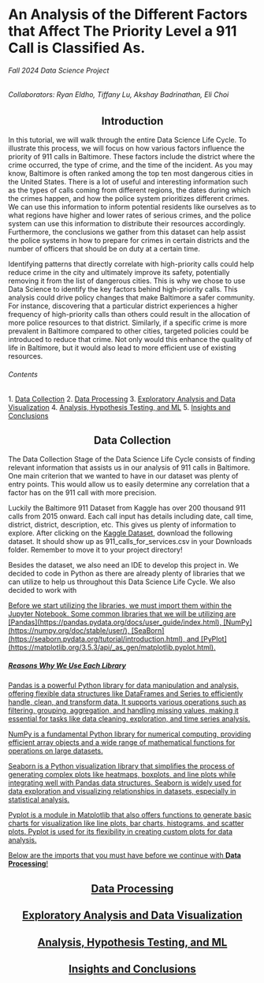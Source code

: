 # **An Analysis of the Different Factors that Affect The Priority Level a 911 Call is Classified As.**

###### Fall 2024 Data Science Project
###### Collaborators: Ryan Eldho, Tiffany Lu, Akshay Badrinathan, Eli Choi

<h2 style="text-align:center;">Introduction</h2>

In this tutorial, we will walk through the entire Data Science Life Cycle. To illustrate this process, we will focus on how various factors influence the priority of 911 calls in Baltimore. These factors include the district where the crime occurred, the type of crime, and the time of the incident. As you may know, Baltimore is often ranked among the top ten most dangerous cities in the United States. There is a lot of useful and interesting information such as the types of calls coming from different regions, the dates during which the crimes happen, and how the police system prioritizes different crimes. We can use this information to inform potential residents like ourselves as to what regions have higher and lower rates of serious crimes, and the police system can use this information to distribute their resources accordingly. Furthermore, the conclusions we gather from this dataset can help assist the police systems in how to prepare for crimes in certain districts and the number of officers that should be on duty at a certain time.

Identifying patterns that directly correlate with high-priority calls could help reduce crime in the city and ultimately improve its safety, potentially removing it from the list of dangerous cities. This is why we chose to use Data Science to identify the key factors behind high-priority calls. This analysis could drive policy changes that make Baltimore a safer community. For instance, discovering that a particular district experiences a higher frequency of high-priority calls than others could result in the allocation of more police resources to that district. Similarly, if a specific crime is more prevalent in Baltimore compared to other cities, targeted policies could be introduced to reduce that crime. Not only would this enhance the quality of life in Baltimore, but it would also lead to more efficient use of existing resources.

<h6 style="text-align:left;">Contents</h6>
1. <a href="#datacollection">Data Collection</a>
2. <a href="#dataprocessing">Data Processing</a> 
3. <a href="#explore">Exploratory Analysis and Data Visualization</a>
4. <a href="#ml">Analysis, Hypothesis Testing, and ML</a>
5. <a href="#insights">Insights and Conclusions</a>

<div id = "datacollection">
<h2 style="text-align:center;">Data Collection</h2>

<p> The Data Collection Stage of the Data Science Life Cycle consists of finding relevant information that assists us in our analysis of 911 calls in Baltimore. One main criterion that we wanted to have in our dataset was plenty of entry points. This would allow us to easily determine any correlation that a factor has on the 911 call with more precision. </p>

<p> Luckily the Baltimore 911 Dataset from Kaggle has over 200 thousand 911 calls from 2015 onward. Each call input has details including date, call time, district, district, description, etc. This gives us plenty of information to explore. After clicking on the <a href = "https://www.kaggle.com/datasets/sohier/baltimore-911-calls" >Kaggle Dataset</a>, download the following dataset. It should show up as 911_calls_for_services.csv in your Downloads folder. Remember to move it to your project directory! </p>


<p> Besides the dataset, we also need an IDE to develop this project in. We decided to code in Python as there are already plenty of libraries that we can utilize to help us throughout this Data Science Life Cycle. We also decided to work with <a href = [Jupyter Notebook](https://www.codecademy.com/article/introducing-jupyter-notebook#:~:text=Jupyter%20Notebook%20is%20a%20type,%2C%20debugging%2C%20and%20code%20completion.) as you're able to easily write Python code with it. </p>


<p> Before we start utilizing the libraries, we must import them within the Jupyter Notebook. Some common libraries that we will be utilizing are [Pandas](https://pandas.pydata.org/docs/user_guide/index.html), [NumPy](https://numpy.org/doc/stable/user/), [SeaBorn](https://seaborn.pydata.org/tutorial/introduction.html), and [PyPlot](https://matplotlib.org/3.5.3/api/_as_gen/matplotlib.pyplot.html). </p>


<h5> Reasons Why We Use Each Library </h5>

<p> Pandas is a powerful Python library for data manipulation and analysis, offering flexible data structures like DataFrames and Series to efficiently handle, clean, and transform data. It supports various operations such as filtering, grouping, aggregation, and handling missing values, making it essential for tasks like data cleaning, exploration, and time series analysis. </p>


<p> NumPy is a fundamental Python library for numerical computing, providing efficient array objects and a wide range of mathematical functions for operations on large datasets. </p>


<p> Seaborn is a Python visualization library that simplifies the process of generating complex plots like heatmaps, boxplots, and line plots while integrating well with Pandas data structures. Seaborn is widely used for data exploration and visualizing relationships in datasets, especially in statistical analysis. </p>


<p> Pyplot is a module in Matplotlib that also offers functions to generate basic charts for visualization like line plots, bar charts, histograms, and scatter plots. Pyplot is used for its flexibility in creating custom plots for data analysis. </p>


Below are the imports that you must have before we continue with **Data Processing**!

</div>

<div id = "dataprocessing">
<h2 style="text-align:center;">Data Processing</h2>
</div>

<div id = "explore">
<h2 style="text-align:center;">Exploratory Analysis and Data Visualization</h2>
</div>

<div id = "ml">
<h2 style="text-align:center;">Analysis, Hypothesis Testing, and ML</h2>
</div>

<div id = "insights">
<h2 style="text-align:center;">Insights and Conclusions</h2>
</div>
